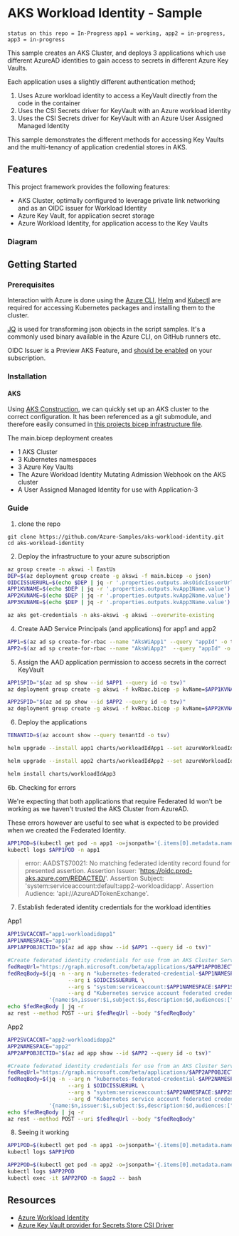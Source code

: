 # AKS Workload Identity - Sample

`status on this repo = In-Progress`
`app1 = working, app2 = in-progress, app3 = in-progress`

This sample creates an AKS Cluster, and deploys 3 applications which use different AzureAD identities to gain access to secrets in different Azure Key Vaults.

Each application uses a slightly different authentication method;

1. Uses Azure workload identity to access a KeyVault directly from the code in the container
1. Uses the CSI Secrets driver for KeyVault with an Azure workload identity
1. Uses the CSI Secrets driver for KeyVault with an Azure User Assigned Managed Identity

This sample demonstrates the different methods for accessing Key Vaults and the multi-tenancy of application credential stores in AKS.

## Features

This project framework provides the following features:

* AKS Cluster, optimally configured to leverage private link networking and as an OIDC issuer for Workload Identity
* Azure Key Vault, for application secret storage
* Azure Workload Identity, for application access to the Key Vaults

### Diagram

## Getting Started

### Prerequisites

Interaction with Azure is done using the [Azure CLI](https://docs.microsoft.com/cli/azure/), [Helm](https://helm.sh/docs/intro/install/) and [Kubectl](https://kubernetes.io/docs/tasks/tools/#kubectl) are required for accessing Kubernetes packages and installing them to the cluster.

[JQ](https://stedolan.github.io/jq/download/) is used for transforming json objects in the script samples. It's a commonly used binary available in the Azure CLI, on GitHub runners etc.

OIDC Issuer is a Preview AKS Feature, and [should be enabled](https://docs.microsoft.com/azure/aks/cluster-configuration#oidc-issuer-preview) on your subscription.

### Installation

#### AKS

Using [AKS Construction](https://github.com/Azure/Aks-Construction), we can quickly set up an AKS cluster to the correct configuration. It has been referenced as a git submodule, and therefore easily consumed in [this projects bicep infrastructure file](main.bicep).

The main.bicep deployment creates
- 1 AKS Cluster
- 3 Kubernetes namespaces
- 3 Azure Key Vaults
- The Azure Workload Identity Mutating Admission Webhook on the AKS cluster
- A User Assigned Managed Identity for use with Application-3

### Guide

1. clone the repo

```
git clone https://github.com/Azure-Samples/aks-workload-identity.git
cd aks-workload-identity
```

2. Deploy the infrastructure to your azure subscription

```bash
az group create -n akswi -l EastUs
DEP=$(az deployment group create -g akswi -f main.bicep -o json)
OIDCISSUERURL=$(echo $DEP | jq -r '.properties.outputs.aksOidcIssuerUrl.value')
APP1KVNAME=$(echo $DEP | jq -r '.properties.outputs.kvApp1Name.value')
APP2KVNAME=$(echo $DEP | jq -r '.properties.outputs.kvApp2Name.value')
APP3KVNAME=$(echo $DEP | jq -r '.properties.outputs.kvApp3Name.value')

az aks get-credentials -n aks-akswi -g akswi --overwrite-existing
```

4. Create AAD Service Principals (and applications) for app1 and app2

```bash
APP1=$(az ad sp create-for-rbac --name "AksWiApp1" --query "appId" -o tsv)
APP2=$(az ad sp create-for-rbac --name "AksWiApp2"  --query "appId" -o tsv)
```

5. Assign the AAD application permission to access secrets in the correct KeyVault

```bash
APP1SPID="$(az ad sp show --id $APP1 --query id -o tsv)"
az deployment group create -g akswi -f kvRbac.bicep -p kvName=$APP1KVNAME appclientId=$APP1SPID

APP2SPID="$(az ad sp show --id $APP2 --query id -o tsv)"
az deployment group create -g akswi -f kvRbac.bicep -p kvName=$APP2KVNAME appclientId=$APP2SPID
```

6. Deploy the applications

```bash
TENANTID=$(az account show --query tenantId -o tsv)

helm upgrade --install app1 charts/workloadIdApp1 --set azureWorkloadIdentity.tenantId=$TENANTID,azureWorkloadIdentity.clientId=$APP1,keyvaultName=$APP1KVNAME,secretName=arbitarySecret -n app1 --create-namespace

helm upgrade --install app2 charts/workloadIdApp2 --set azureWorkloadIdentity.tenantId=$TENANTID,azureWorkloadIdentity.clientId=$APP2,keyvaultName=$APP2KVNAME,secretName=arbitarySecret -n app2 --create-namespace

helm install charts/workloadIdApp3
```

6b. Checking for errors

We're expecting that both applications that require Federated Id won't be working as we haven't trusted the AKS Cluster from AzureAD.

These errors however are useful to see what is expected to be provided when we created the Federated Identity.

```bash
APP1POD=$(kubectl get pod -n app1 -o=jsonpath='{.items[0].metadata.name}')
kubectl logs $APP1POD -n app1
```

> error: AADSTS70021: No matching federated identity record found for presented assertion. Assertion Issuer: 'https://oidc.prod-aks.azure.com/REDACTED/'. Assertion Subject: 'system:serviceaccount:default:app2-workloadidapp'. Assertion Audience: 'api://AzureADTokenExchange'.

7. Establish federated identity credentials for the workload identities

App1 

```bash
APP1SVCACCNT="app1-workloadidapp1"
APP1NAMESPACE="app1"
APP1APPOBJECTID="$(az ad app show --id $APP1 --query id -o tsv)"

#Create federated identity credentials for use from an AKS Cluster Service Account
fedReqUrl="https://graph.microsoft.com/beta/applications/$APP1APPOBJECTID/federatedIdentityCredentials"
fedReqBody=$(jq -n --arg n "kubernetes-federated-credential-$APP1NAMESPACE-app1" \
                   --arg i $OIDCISSUERURL \
                   --arg s "system:serviceaccount:$APP1NAMESPACE:$APP1SVCACCNT" \
                   --arg d "Kubernetes service account federated credential" \
             '{name:$n,issuer:$i,subject:$s,description:$d,audiences:["api://AzureADTokenExchange"]}')
echo $fedReqBody | jq -r
az rest --method POST --uri $fedReqUrl --body "$fedReqBody"
```

App2

```bash 
APP2SVCACCNT="app2-workloadidapp2"
APP2NAMESPACE="app2"
APP2APPOBJECTID="$(az ad app show --id $APP2 --query id -o tsv)"

#Create federated identity credentials for use from an AKS Cluster Service Account
fedReqUrl="https://graph.microsoft.com/beta/applications/$APP2APPOBJECTID/federatedIdentityCredentials"
fedReqBody=$(jq -n --arg n "kubernetes-federated-credential-$APP2NAMESPACE-app2" \
                   --arg i $OIDCISSUERURL \
                   --arg s "system:serviceaccount:$APP2NAMESPACE:$APP2SVCACCNT" \
                   --arg d "Kubernetes service account federated credential" \
             '{name:$n,issuer:$i,subject:$s,description:$d,audiences:["api://AzureADTokenExchange"]}')
echo $fedReqBody | jq -r
az rest --method POST --uri $fedReqUrl --body "$fedReqBody"
```

8. Seeing it working

```bash
APP1POD=$(kubectl get pod -n app1 -o=jsonpath='{.items[0].metadata.name}')
kubectl logs $APP1POD

APP2POD=$(kubectl get pod -n app2 -o=jsonpath='{.items[0].metadata.name}')
kubectl logs $APP2POD
kubectl exec -it $APP2POD -n $app2 -- bash

```

## Resources

- [Azure Workload Identity](https://github.com/Azure/azure-workload-identity)
- [Azure Key Vault provider for Secrets Store CSI Driver](https://azure.github.io/secrets-store-csi-driver-provider-azure/docs/getting-started/usage/)